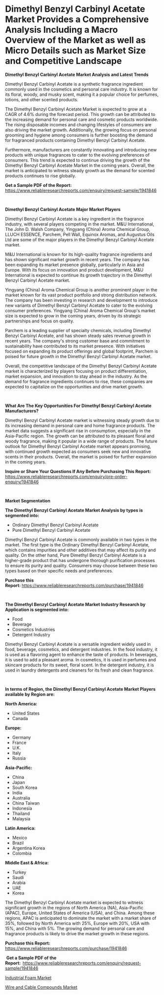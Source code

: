 <p><h1>Dimethyl Benzyl Carbinyl Acetate Market Provides a Comprehensive Analysis Including a Macro Overview of the Market as well as Micro Details such as Market Size and Competitive Landscape</h1></p><p><strong>Dimethyl Benzyl Carbinyl Acetate Market Analysis and Latest Trends</strong></p>
<p><p>Dimethyl Benzyl Carbinyl Acetate is a synthetic fragrance ingredient commonly used in the cosmetics and personal care industry. It is known for its floral, woody, and musky scent, making it a popular choice for perfumes, lotions, and other scented products.</p><p>The Dimethyl Benzyl Carbinyl Acetate Market is expected to grow at a CAGR of 4.6% during the forecast period. This growth can be attributed to the increasing demand for personal care and cosmetic products worldwide. The rising disposable incomes and changing lifestyles of consumers are also driving the market growth. Additionally, the growing focus on personal grooming and hygiene among consumers is further boosting the demand for fragranced products containing Dimethyl Benzyl Carbinyl Acetate.</p><p>Furthermore, manufacturers are constantly innovating and introducing new products with unique fragrances to cater to the evolving preferences of consumers. This trend is expected to continue driving the growth of the Dimethyl Benzyl Carbinyl Acetate Market in the coming years. Overall, the market is anticipated to witness steady growth as the demand for scented products continues to rise globally.</p></p>
<p><strong>Get a Sample PDF of the Report:&nbsp;</strong> <a href="https://www.reliableresearchreports.com/enquiry/request-sample/1941846">https://www.reliableresearchreports.com/enquiry/request-sample/1941846</a></p>
<p>&nbsp;</p>
<p><strong>Dimethyl Benzyl Carbinyl Acetate Major Market Players</strong></p>
<p><p>Dimethyl Benzyl Carbinyl Acetate is a key ingredient in the fragrance industry, with several players competing in the market. M&U International, The John D. Walsh Company, Yingyang (China) Aroma Chemical Group, LLUCH ESSENCE, Parchem, Pell Wall, Equinox Aromas, and Augustus Oils Ltd are some of the major players in the Dimethyl Benzyl Carbinyl Acetate market.</p><p>M&U International is known for its high-quality fragrance ingredients and has shown significant market growth in recent years. The company has been expanding its market presence globally, particularly in Asia and Europe. With its focus on innovation and product development, M&U International is expected to continue its growth trajectory in the Dimethyl Benzyl Carbinyl Acetate market.</p><p>Yingyang (China) Aroma Chemical Group is another prominent player in the market known for its vast product portfolio and strong distribution network. The company has been investing in research and development to introduce new variants of Dimethyl Benzyl Carbinyl Acetate to cater to the evolving consumer preferences. Yingyang (China) Aroma Chemical Group's market size is expected to grow in the coming years, driven by its strategic partnerships and focus on quality.</p><p>Parchem is a leading supplier of specialty chemicals, including Dimethyl Benzyl Carbinyl Acetate, and has shown steady sales revenue growth in recent years. The company's strong customer base and commitment to sustainability have contributed to its market presence. With initiatives focused on expanding its product offerings and global footprint, Parchem is poised for future growth in the Dimethyl Benzyl Carbinyl Acetate market.</p><p>Overall, the competitive landscape of the Dimethyl Benzyl Carbinyl Acetate market is characterized by players focusing on product differentiation, market expansion, and innovation to stay ahead in the industry. As the demand for fragrance ingredients continues to rise, these companies are expected to capitalize on the opportunities and drive market growth.</p></p>
<p>&nbsp;</p>
<p><strong>What Are The Key Opportunities For Dimethyl Benzyl Carbinyl Acetate Manufacturers?</strong></p>
<p><p>Dimethyl Benzyl Carbinyl Acetate market is witnessing steady growth due to its increasing demand in personal care and home fragrance products. The market data suggests a significant rise in consumption, especially in the Asia-Pacific region. The growth can be attributed to its pleasant floral and woody fragrance, making it popular in a wide range of products. The future outlook for Dimethyl Benzyl Carbinyl Acetate market appears promising, with continued growth expected as consumers seek new and innovative scents in their products. Overall, the market is poised for further expansion in the coming years.</p></p>
<p><strong>Inquire or Share Your Questions If Any Before Purchasing This Report:</strong> <a href="https://www.reliableresearchreports.com/enquiry/pre-order-enquiry/1941846">https://www.reliableresearchreports.com/enquiry/pre-order-enquiry/1941846</a></p>
<p>&nbsp;</p>
<p><strong>Market Segmentation</strong></p>
<p><strong>The Dimethyl Benzyl Carbinyl Acetate Market Analysis by types is segmented into:</strong></p>
<p><ul><li>Ordinary Dimethyl Benzyl Carbinyl Acetate</li><li>Pure Dimethyl Benzyl Carbinyl Acetate</li></ul></p>
<p><p>Dimethyl Benzyl Carbinyl Acetate is commonly available in two types in the market. The first type is the Ordinary Dimethyl Benzyl Carbinyl Acetate, which contains impurities and other additives that may affect its purity and quality. On the other hand, Pure Dimethyl Benzyl Carbinyl Acetate is a higher-grade product that has undergone thorough purification processes to ensure its purity and quality. Consumers may choose between these two types based on their specific needs and preferences.</p></p>
<p><strong>Purchase this Report:&nbsp;</strong><a href="https://www.reliableresearchreports.com/purchase/1941846">https://www.reliableresearchreports.com/purchase/1941846</a></p>
<p>&nbsp;</p>
<p><strong>The Dimethyl Benzyl Carbinyl Acetate Market Industry Research by Application is segmented into:</strong></p>
<p><ul><li>Food</li><li>Beverage</li><li>Cosmetics Industries</li><li>Detergent Industry</li></ul></p>
<p><p>Dimethyl Benzyl Carbinyl Acetate is a versatile ingredient widely used in food, beverage, cosmetics, and detergent industries. In the food industry, it is used as a flavoring agent to enhance the taste of products. In beverages, it is used to add a pleasant aroma. In cosmetics, it is used in perfumes and skincare products for its sweet, floral scent. In the detergent industry, it is used in laundry detergents and cleaners for its fresh and clean fragrance.</p></p>
<p>&nbsp;</p>
<p><strong>In terms of Region, the Dimethyl Benzyl Carbinyl Acetate Market Players available by Region are:</strong></p>
<p>
    <p> <strong> North America: </strong>
        <ul>
            <li>United States</li>
            <li>Canada</li>
        </ul>
        </p> 
    <p> <strong> Europe: </strong>
        <ul>
            <li>Germany</li>
            <li>France</li>
            <li>U.K.</li>
            <li>Italy</li>
            <li>Russia</li>
        </ul>
        </p> 
    <p> <strong> Asia-Pacific: </strong>
        <ul>
            <li>China</li>
            <li>Japan</li>
            <li>South Korea</li>
            <li>India</li>
            <li>Australia</li>
            <li>China Taiwan</li>
            <li>Indonesia</li>
            <li>Thailand</li>
            <li>Malaysia</li>
        </ul>
        </p> 
    <p> <strong> Latin America: </strong>
        <ul>
            <li>Mexico</li>
            <li>Brazil</li>
            <li>Argentina Korea</li>
            <li>Colombia</li>
        </ul>
        </p> 
    <p> <strong> Middle East & Africa: </strong>
        <ul>
            <li>Turkey</li>
            <li>Saudi</li>
            <li>Arabia</li>
            <li>UAE</li>
            <li>Korea</li>
        </ul>
    </p>
    </p>
<p><p>The Dimethyl Benzyl Carbinyl Acetate market is expected to witness significant growth in the regions of North America (NA), Asia-Pacific (APAC), Europe, United States of America (USA), and China. Among these regions, APAC is anticipated to dominate the market with a market share of 35%, followed by North America with 25%, Europe with 20%, USA with 15%, and China with 5%. The growing demand for personal care and fragrance products is likely to drive the market growth in these regions.</p></p>
<p><strong>Purchase this Report: </strong><a href="https://www.reliableresearchreports.com/purchase/1941846">https://www.reliableresearchreports.com/purchase/1941846</a></p>
<p>&nbsp;<strong>Get a Sample PDF of the Report:&nbsp;&nbsp;</strong><a href="https://www.reliableresearchreports.com/enquiry/request-sample/1941846">https://www.reliableresearchreports.com/enquiry/request-sample/1941846</a></p>
<p><strong></strong></p>
<p><p><a href="https://github.com/seekum/Market-Research-Report-List-1/blob/main/industrial-foam-market.md">Industrial Foam Market</a></p><p><a href="https://github.com/nancykennedykellievqfqt2/Market-Research-Report-List-1/blob/main/wire-and-cable-compounds-market.md">Wire and Cable Compounds Market</a></p></p>